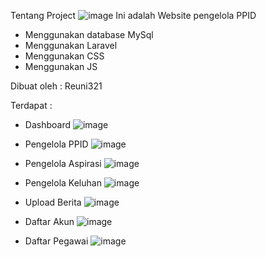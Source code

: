 Tentang Project
![image](https://github.com/Diphs/Website-E-Sidokare/assets/100171465/2b577c72-6cf1-4f5c-8b55-babe9b2c9a2f)
Ini adalah Website pengelola PPID
- Menggunakan database MySql
- Menggunakan Laravel
- Menggunakan CSS
- Menggunakan JS

Dibuat oleh : Reuni321

Terdapat : 
- Dashboard
  ![image](https://github.com/Diphs/Website-E-Sidokare/assets/100171465/f68caef5-c025-4772-9817-924e0980b34a)

- Pengelola PPID
  ![image](https://github.com/Diphs/Website-E-Sidokare/assets/100171465/67276eea-656b-4577-b2ae-fd449622b55f)

- Pengelola Aspirasi
  ![image](https://github.com/Diphs/Website-E-Sidokare/assets/100171465/030ec116-1e97-4753-9f3f-c39b62565e69)

- Pengelola Keluhan
  ![image](https://github.com/Diphs/Website-E-Sidokare/assets/100171465/557118c8-6b98-47c2-9e04-685c4c41d2b7)

- Upload Berita
  ![image](https://github.com/Diphs/Website-E-Sidokare/assets/100171465/350c3497-c2d9-4197-a668-5c380f44129a)

- Daftar Akun
  ![image](https://github.com/Diphs/Website-E-Sidokare/assets/100171465/ef4ea7e1-5afe-43de-a0f3-ed9019ce9f1e)

- Daftar Pegawai
  ![image](https://github.com/Diphs/Website-E-Sidokare/assets/100171465/88996f06-5077-4b15-8a82-7ba2df2cfdbd)
